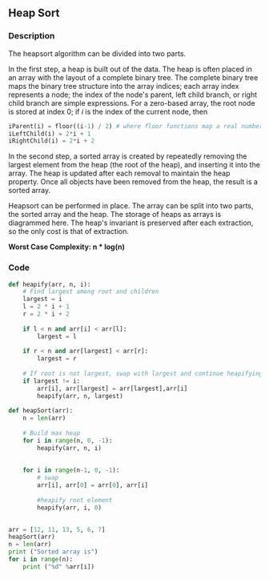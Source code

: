 ## Heap Sort

### Description

The heapsort algorithm can be divided into two parts.

In the first step, a heap is built out of the data. The heap is often placed in an array with the layout of a complete binary tree. The complete binary tree maps the binary tree structure into the array indices; each array index represents a node; the index of the node's parent, left child branch, or right child branch are simple expressions. For a zero-based array, the root node is stored at index 0; if *i* is the index of the current node, then

```python
iParent(i) = floor((i-1) / 2) # where floor functions map a real number to the smallest leading integer.
iLeftChild(i) = 2*i + 1
iRightChild(i) = 2*i + 2
```

In the second step, a sorted array is created by repeatedly removing the largest element from the heap (the root of the heap), and inserting it into the array. The heap is updated after each removal to maintain the heap property. Once all objects have been removed from the heap, the result is a sorted array.

Heapsort can be performed in place. The array can be split into two parts, the sorted array and the heap. The storage of heaps as arrays is diagrammed here. The heap's invariant is preserved after each extraction, so the only cost is that of extraction.

__Worst Case Complexity: n * log(n)__

### Code
```python
def heapify(arr, n, i):
	# Find largest among root and children
	largest = i
	l = 2 * i + 1
	r = 2 * i + 2 
	
	if l < n and arr[i] < arr[l]:
		largest = l
	
	if r < n and arr[largest] < arr[r]:
		largest = r
	
	# If root is not largest, swap with largest and continue heapifying
	if largest != i:
		arr[i], arr[largest] = arr[largest],arr[i]
		heapify(arr, n, largest)
	
def heapSort(arr):
	n = len(arr)
	
	# Build max heap
	for i in range(n, 0, -1):
		heapify(arr, n, i)
	
	
	for i in range(n-1, 0, -1):
		# swap
		arr[i], arr[0] = arr[0], arr[i]  
		
		#heapify root element
		heapify(arr, i, 0)
	 

arr = [12, 11, 13, 5, 6, 7]
heapSort(arr)
n = len(arr)
print ("Sorted array is")
for i in range(n):
	print ("%d" %arr[i])
```
